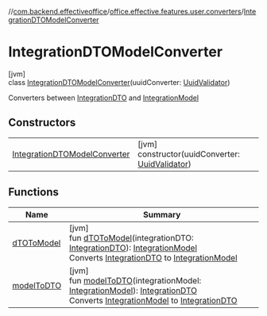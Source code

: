 //[com.backend.effectiveoffice](../../../index.md)/[office.effective.features.user.converters](../index.md)/[IntegrationDTOModelConverter](index.md)

# IntegrationDTOModelConverter

[jvm]\
class [IntegrationDTOModelConverter](index.md)(uuidConverter: [UuidValidator](../../office.effective.common.utils/-uuid-validator/index.md))

Converters between [IntegrationDTO](../../office.effective.dto/-integration-d-t-o/index.md) and [IntegrationModel](../../office.effective.model/-integration-model/index.md)

## Constructors

| | |
|---|---|
| [IntegrationDTOModelConverter](-integration-d-t-o-model-converter.md) | [jvm]<br>constructor(uuidConverter: [UuidValidator](../../office.effective.common.utils/-uuid-validator/index.md)) |

## Functions

| Name | Summary |
|---|---|
| [dTOToModel](d-t-o-to-model.md) | [jvm]<br>fun [dTOToModel](d-t-o-to-model.md)(integrationDTO: [IntegrationDTO](../../office.effective.dto/-integration-d-t-o/index.md)): [IntegrationModel](../../office.effective.model/-integration-model/index.md)<br>Converts [IntegrationDTO](../../office.effective.dto/-integration-d-t-o/index.md) to [IntegrationModel](../../office.effective.model/-integration-model/index.md) |
| [modelToDTO](model-to-d-t-o.md) | [jvm]<br>fun [modelToDTO](model-to-d-t-o.md)(integrationModel: [IntegrationModel](../../office.effective.model/-integration-model/index.md)): [IntegrationDTO](../../office.effective.dto/-integration-d-t-o/index.md)<br>Converts [IntegrationModel](../../office.effective.model/-integration-model/index.md) to [IntegrationDTO](../../office.effective.dto/-integration-d-t-o/index.md) |
